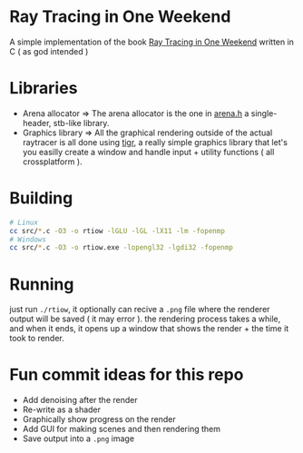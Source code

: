 # Ray Tracing in One Weekend
 A simple implementation of the book [Ray Tracing in One Weekend](https://raytracing.github.io/books/RayTracingInOneWeekend.html) written in C ( as god intended )

# Libraries
 - Arena allocator => The arena allocator is the one in [arena.h](https://github.com/tsoding/arena/blob/master/arena.h) a single-header, stb-like library.
 - Graphics library => All the graphical rendering outside of the actual raytracer is all done using [tigr](https://github.com/erkkah/tigr/), a really simple graphics library that let's you easilly create a window and handle input + utility functions ( all crossplatform ).

# Building
 ```bash
 # Linux
 cc src/*.c -O3 -o rtiow -lGLU -lGL -lX11 -lm -fopenmp
 # Windows
 cc src/*.c -O3 -o rtiow.exe -lopengl32 -lgdi32 -fopenmp
 ```

# Running
 just run `./rtiow`, it optionally can recive a `.png` file where the renderer output will be saved ( it may error ).
 the rendering process takes a while, and when it ends, it opens up a window that shows the render + the time it took to render.

# Fun commit ideas for this repo
 - Add denoising after the render
 - Re-write as a shader
 - Graphically show progress on the render
 - Add GUI for making scenes and then rendering them
 - Save output into a `.png` image
